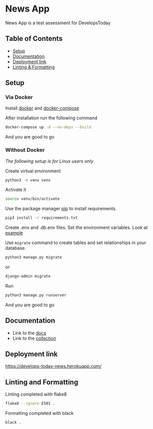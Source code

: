 # News App

News App is a test assessment for DevelopsToday

## Table of Contents

* [Setup](#setup)
* [Documentation](#documentation)
* [Deployment link](#deployment-link)
* [Linting & Formatting](#linting-and-formatting)

## Setup
### Via Docker

Install [docker](https://www.docker.com/get-started) and [docker-compose](https://docs.docker.com/compose/)

After installation run the following command
```bash
docker-compose up -d --no-deps --build
```

And you are good to go


### Without Docker

*The following setup is for Linux users only*

Create virtual environment

```bash
python3 -m venv venv
```

Activate it

```bash
source venv/bin/activate
```

Use the package manager [pip](https://pip.pypa.io/en/stable/) to install requirements.

```bash
pip3 install -r requirements.txt
```

Create .env and .db.env files.
Set the environment variables. 
Look at [example](.env.template)


Use `migrate` command to create tables and set relationships in your database.

```bash
python3 manage.py migrate
```

or

```bash
django-admin migrate
```

Run
```bash
python3 manage.py runserver
```
And you are good to go

## Documentation

* Link to the [docs](https://documenter.getpostman.com/view/8822784/TzeZERwo)
* Link to the [collection](https://www.getpostman.com/collections/670f6ec08cabdf1a913b)

## Deployment link

https://develops-today-news.herokuapp.com/

## Linting and Formatting

Linting completed with flake8
```bash
flake8 --ignore E501 .
```

Formatting completed with black
```bash
black .
```